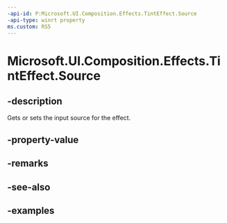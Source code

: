 ```yaml
---
-api-id: P:Microsoft.UI.Composition.Effects.TintEffect.Source
-api-type: winrt property
ms.custom: RS5
---
```


<!-- Property syntax.
public IGraphicsEffectSource Source { get;  set; }
-->

# Microsoft.UI.Composition.Effects.TintEffect.Source

## -description
Gets or sets the input source for the effect.

## -property-value

## -remarks

## -see-also

## -examples

